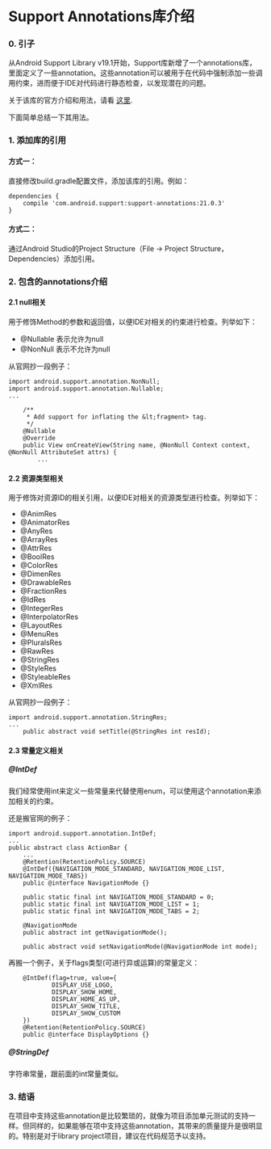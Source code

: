 # Support Annotations库介绍

### 0. 引子
从Android Support Library v19.1开始，Support库新增了一个annotations库，里面定义了一些annotation。这些annotation可以被用于在代码中强制添加一些调用约束，进而便于IDE对代码进行静态检查，以发现潜在的问题。

关于该库的官方介绍和用法，请看 [这里](http://tools.android.com/tech-docs/support-annotations).

下面简单总结一下其用法。

### 1. 添加库的引用
#### 方式一：
直接修改build.gradle配置文件，添加该库的引用。例如：
```
dependencies {
    compile 'com.android.support:support-annotations:21.0.3'
}
```

#### 方式二：
通过Android Studio的Project Structure（File -> Project Structure，Dependencies）添加引用。

### 2. 包含的annotations介绍
#### 2.1 null相关
用于修饰Method的参数和返回值，以便IDE对相关的约束进行检查。列举如下：
* @Nullable 表示允许为null
* @NonNull 表示不允许为null

从官网抄一段例子：
```
import android.support.annotation.NonNull;
import android.support.annotation.Nullable;
...

    /**
     * Add support for inflating the &lt;fragment> tag.
     */
    @Nullable
    @Override
    public View onCreateView(String name, @NonNull Context context, @NonNull AttributeSet attrs) {
        ...
```

#### 2.2 资源类型相关
用于修饰对资源ID的相关引用，以便IDE对相关的资源类型进行检查。列举如下：
* @AnimRes
* @AnimatorRes
* @AnyRes
* @ArrayRes
* @AttrRes
* @BoolRes
* @ColorRes
* @DimenRes
* @DrawableRes
* @FractionRes
* @IdRes
* @IntegerRes
* @InterpolatorRes
* @LayoutRes
* @MenuRes
* @PluralsRes
* @RawRes
* @StringRes
* @StyleRes
* @StyleableRes
* @XmlRes

从官网抄一段例子：
```
import android.support.annotation.StringRes;
...
    public abstract void setTitle(@StringRes int resId);
```

#### 2.3 常量定义相关
##### @IntDef
我们经常使用int来定义一些常量来代替使用enum，可以使用这个annotation来添加相关的约束。

还是搬官网的例子：
```
import android.support.annotation.IntDef;
...
public abstract class ActionBar {
    ...
    @Retention(RetentionPolicy.SOURCE)
    @IntDef({NAVIGATION_MODE_STANDARD, NAVIGATION_MODE_LIST, NAVIGATION_MODE_TABS})
    public @interface NavigationMode {}

    public static final int NAVIGATION_MODE_STANDARD = 0;
    public static final int NAVIGATION_MODE_LIST = 1;
    public static final int NAVIGATION_MODE_TABS = 2;

    @NavigationMode
    public abstract int getNavigationMode();

    public abstract void setNavigationMode(@NavigationMode int mode);
```

再搬一个例子，关于flags类型(可进行异或运算)的常量定义：
```
    @IntDef(flag=true, value={
            DISPLAY_USE_LOGO,
            DISPLAY_SHOW_HOME,
            DISPLAY_HOME_AS_UP,
            DISPLAY_SHOW_TITLE,
            DISPLAY_SHOW_CUSTOM
    })
    @Retention(RetentionPolicy.SOURCE)
    public @interface DisplayOptions {}
```

##### @StringDef
字符串常量，跟前面的int常量类似。

### 3. 结语
在项目中支持这些annotation是比较繁琐的，就像为项目添加单元测试的支持一样。但同样的，如果能够在项中支持这些annotation，其带来的质量提升是很明显的。特别是对于library project项目，建议在代码规范予以支持。
